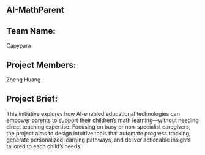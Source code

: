 ## AI-MathParent
## Team Name:
Capypara
## Project Members: 
Zheng Huang
## Project Brief: 
This initiative explores how AI-enabled educational technologies can empower parents to support their children’s math learning—without needing direct teaching expertise. Focusing on busy or non-specialist caregivers, the project aims to design intuitive tools that automate progress tracking, generate personalized learning pathways, and deliver actionable insights tailored to each child’s needs.
